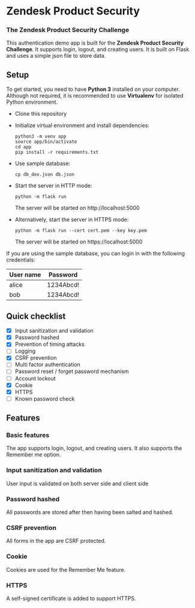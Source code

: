 # Zendesk Product Security
### The Zendesk Product Security Challenge
This authentication demo app is built for the **Zendesk Product Security Challenge**. It supports login, logout, and creating users. It is built on Flask and uses a simple json file to store data.

## Setup
To get started, you need to have **Python 3** installed on your computer. Although not required, it is recommended to use **Virtualenv** for isolated Python environment. 
- Clone this repository
- Initialize virtual environment and install dependencies:
  
  ```
  python3 -m venv app
  source app/bin/activate
  cd app
  pip install -r requirements.txt
  ```
- Use sample database:
  ```
  cp db_dev.json db.json
  ```
- Start the server in HTTP mode:
  ```
  python -m flask run 
  ```
  The server will be started on http://localhost:5000
- Alternatively, start the server in HTTPS mode:
  ```
  python -m flask run --cert cert.pem --key key.pem
  ```
  The server will be started on https://localhost:5000

If you are using the sample database, you can login in with the following credentials:

User name | Password
| ------------ | ------------- |
alice | 1234Abcd! |
bob | 1234Abcd! |

## Quick checklist
- [x] Input sanitization and validation
- [x] Password hashed
- [x] Prevention of timing attacks
- [ ] Logging
- [x] CSRF prevention
- [ ] Multi factor authentication
- [ ] Password reset / forget password mechanism
- [ ] Account lockout
- [x] Cookie
- [x] HTTPS
- [ ] Known password check

## Features
### Basic features
The app supports login, logout, and creating users. It also supports the Remember me option.
### Input sanitization and validation
User input is validated on both server side and client side
### Password hashed
All passwords are stored after then having been salted and hashed.
### CSRF prevention
All forms in the app are CSRF protected.
### Cookie
Cookies are used for the Remember Me feature.
### HTTPS
A self-signed certificate is added to support HTTPS.
